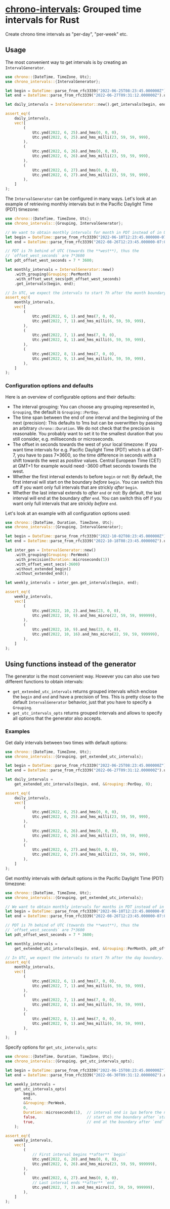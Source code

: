# [chrono-intervals][docsrs]: Grouped time intervals for Rust

Create chrono time intervals as "per-day", "per-week" etc.

[docsrs]: https://docs.rs/chrono-intervals

## Usage

The most convenient way to get intervals is by creating an
`IntervalGenerator`.

```rust
use chrono::{DateTime, TimeZone, Utc};
use chrono_intervals::{IntervalGenerator};

let begin = DateTime::parse_from_rfc3339("2022-06-25T08:23:45.000000Z").unwrap();
let end = DateTime::parse_from_rfc3339("2022-06-27T09:31:12.000000Z").unwrap();

let daily_intervals = IntervalGenerator::new().get_intervals(begin, end);

assert_eq!(
    daily_intervals,
    vec![
        (
            Utc.ymd(2022, 6, 25).and_hms(0, 0, 0),
            Utc.ymd(2022, 6, 25).and_hms_milli(23, 59, 59, 999),
        ),
        (
            Utc.ymd(2022, 6, 26).and_hms(0, 0, 0),
            Utc.ymd(2022, 6, 26).and_hms_milli(23, 59, 59, 999),
        ),
        (
            Utc.ymd(2022, 6, 27).and_hms(0, 0, 0),
            Utc.ymd(2022, 6, 27).and_hms_milli(23, 59, 59, 999),
        ),
    ]
);
```

The `IntervalGenerator` can be configured in many ways. Let's look at an
example of retrieving monthly intervals but in the Pacific Daylight Time
(PDT) timezone:

```rust
use chrono::{DateTime, TimeZone, Utc};
use chrono_intervals::{Grouping, IntervalGenerator};

// We want to obtain monthly intervals for month in PDT instead of in UTC.
let begin = DateTime::parse_from_rfc3339("2022-06-10T12:23:45.000000-07:00").unwrap();
let end = DateTime::parse_from_rfc3339("2022-08-26T12:23:45.000000-07:00").unwrap();

// PDT is 7h behind of UTC (towards the **west**), thus the
// `offset_west_seconds` are 7*3600
let pdt_offset_west_seconds = 7 * 3600;

let monthly_intervals = IntervalGenerator::new()
    .with_grouping(Grouping::PerMonth)
    .with_offset_west_secs(pdt_offset_west_seconds)
    .get_intervals(begin, end);

// In UTC, we expect the intervals to start 7h after the month boundary.
assert_eq!(
    monthly_intervals,
    vec![
        (
            Utc.ymd(2022, 6, 1).and_hms(7, 0, 0),
            Utc.ymd(2022, 7, 1).and_hms_milli(6, 59, 59, 999),
        ),
        (
            Utc.ymd(2022, 7, 1).and_hms(7, 0, 0),
            Utc.ymd(2022, 8, 1).and_hms_milli(6, 59, 59, 999),
        ),
        (
            Utc.ymd(2022, 8, 1).and_hms(7, 0, 0),
            Utc.ymd(2022, 9, 1).and_hms_milli(6, 59, 59, 999),
        ),
    ]
);
```

### Configuration options and defaults

Here is an overview of configurable options and their defaults:

- The interval grouping: You can choose any grouping represented in,
  `Grouping`, the default is `Grouping::PerDay`.
- The time span between the end of one interval and the beginning of the
  next (precision): This defaults to 1ms but can be overwritten by passing
  an arbitrary `chrono::Duration`. We do not check that the precision is
  reasonable. You probably want to set it to the smallest duration that you
  still consider, e.g. milliseconds or microseconds.
- The offset in seconds towards the west of your local timezone: If you want
  time intervals for e.g. Pacific Daylight Time (PDT) which is at GMT-7, you
  have to pass 7\*3600, so the time difference in seconds with a shift
  towards the west as _positive_ values. Central European Time (CET) at
  GMT+1 for example would need -3600 offset seconds towards the west.
- Whether the first interval extends to before `begin` or not: By default,
  the first interval will start on the boundary _before_ `begin`. You can
  switch this off if you want only full intervals that are strickly _after_
  `begin`.
- Whether the last interval extends to _after_ `end` or not: By default, the
  last interval will end at the boundary _after_ `end`. You can switch this
  off if you want only full intervals that are strickly _before_ `end`.

Let's look at an example with all configuration options used:

```rust
use chrono::{DateTime, Duration, TimeZone, Utc};
use chrono_intervals::{Grouping, IntervalGenerator};

let begin = DateTime::parse_from_rfc3339("2022-10-02T08:23:45.000000Z").unwrap();
let end = DateTime::parse_from_rfc3339("2022-10-18T08:23:45.000000Z").unwrap();

let inter_gen = IntervalGenerator::new()
    .with_grouping(Grouping::PerWeek)
    .with_precision(Duration::microseconds(1))
    .with_offset_west_secs(-3600)
    .without_extended_begin()
    .without_extended_end();

let weekly_intervals = inter_gen.get_intervals(begin, end);

assert_eq!(
    weekly_intervals,
    vec![
        (
            Utc.ymd(2022, 10, 2).and_hms(23, 0, 0),
            Utc.ymd(2022, 10, 9).and_hms_micro(22, 59, 59, 999999),
        ),
        (
            Utc.ymd(2022, 10, 9).and_hms(23, 0, 0),
            Utc.ymd(2022, 10, 16).and_hms_micro(22, 59, 59, 999999),
        ),
    ]
);
```

## Using functions instead of the generator

The generator is the most convenient way. However you can also use two
different functions to obtain intervals:

- `get_extended_utc_intervals` returns grouped intervals which enclose the
  `begin` and `end` and have a precision of 1ms. This is pretty close to
  the default `IntervalGenerator` behavior, just that you have to
  specify a `Grouping`.
- `get_utc_intervals_opts` returns grouped intervals and allows to specify
  all options that the generator also accepts.

### Examples

Get daily intervals between two times with default options:

```rust
use chrono::{DateTime, TimeZone, Utc};
use chrono_intervals::{Grouping, get_extended_utc_intervals};

let begin = DateTime::parse_from_rfc3339("2022-06-25T08:23:45.000000Z").unwrap();
let end = DateTime::parse_from_rfc3339("2022-06-27T09:31:12.000000Z").unwrap();

let daily_intervals =
    get_extended_utc_intervals(begin, end, &Grouping::PerDay, 0);

assert_eq!(
    daily_intervals,
    vec![
        (
            Utc.ymd(2022, 6, 25).and_hms(0, 0, 0),
            Utc.ymd(2022, 6, 25).and_hms_milli(23, 59, 59, 999),
        ),
        (
            Utc.ymd(2022, 6, 26).and_hms(0, 0, 0),
            Utc.ymd(2022, 6, 26).and_hms_milli(23, 59, 59, 999),
        ),
        (
            Utc.ymd(2022, 6, 27).and_hms(0, 0, 0),
            Utc.ymd(2022, 6, 27).and_hms_milli(23, 59, 59, 999),
        ),
    ]
);
```

Get monthly intervals with default options in the Pacific Daylight Time
(PDT) timezone:

```rust
use chrono::{DateTime, TimeZone, Utc};
use chrono_intervals::{Grouping, get_extended_utc_intervals};

// We want to obtain monthly intervals for months in PDT instead of in UTC.
let begin = DateTime::parse_from_rfc3339("2022-06-10T12:23:45.000000-07:00").unwrap();
let end = DateTime::parse_from_rfc3339("2022-08-26T12:23:45.000000-07:00").unwrap();

// PDT is 7h behind of UTC (towards the **west**), thus the
// `offset_west_seconds` are 7*3600
let pdt_offset_west_seconds = 7 * 3600;

let monthly_intervals =
    get_extended_utc_intervals(begin, end, &Grouping::PerMonth, pdt_offset_west_seconds);

// In UTC, we expect the intervals to start 7h after the day boundary.
assert_eq!(
    monthly_intervals,
    vec![
        (
            Utc.ymd(2022, 6, 1).and_hms(7, 0, 0),
            Utc.ymd(2022, 7, 1).and_hms_milli(6, 59, 59, 999),
        ),
        (
            Utc.ymd(2022, 7, 1).and_hms(7, 0, 0),
            Utc.ymd(2022, 8, 1).and_hms_milli(6, 59, 59, 999),
        ),
        (
            Utc.ymd(2022, 8, 1).and_hms(7, 0, 0),
            Utc.ymd(2022, 9, 1).and_hms_milli(6, 59, 59, 999),
        ),
    ]
);
```

Specify options for `get_utc_intervals_opts`:

```rust
use chrono::{DateTime, Duration, TimeZone, Utc};
use chrono_intervals::{Grouping, get_utc_intervals_opts};

let begin = DateTime::parse_from_rfc3339("2022-06-15T08:23:45.000000Z").unwrap();
let end = DateTime::parse_from_rfc3339("2022-06-30T09:31:12.000000Z").unwrap();

let weekly_intervals =
    get_utc_intervals_opts(
        begin,
        end,
        &Grouping::PerWeek,
        0,
        Duration::microseconds(1),  // interval end is 1µs before the next
        false,                      // start on the boundary after `start`
        true,                       // end at the boundary after `end`
    );

assert_eq!(
    weekly_intervals,
    vec![
        (
            // First interval begins **after** `begin`
            Utc.ymd(2022, 6, 20).and_hms(0, 0, 0),
            Utc.ymd(2022, 6, 26).and_hms_micro(23, 59, 59, 999999),
        ),
        (
            Utc.ymd(2022, 6, 27).and_hms(0, 0, 0),
            // Last interval ends **after** `end`
            Utc.ymd(2022, 7, 3).and_hms_micro(23, 59, 59, 999999),
        ),
    ]
);
```
